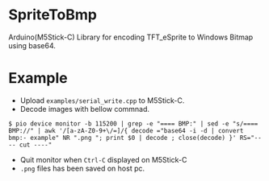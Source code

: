 # SpriteToBmp

Arduino(M5Stick-C) Library for encoding TFT_eSprite to Windows Bitmap using base64.

# Example

- Upload `examples/serial_write.cpp` to M5Stick-C.
- Decode images with bellow commnad.
```console
$ pio device monitor -b 115200 | grep -e "==== BMP:" | sed -e "s/==== BMP://" | awk '/[a-zA-Z0-9+\/=]/{ decode ="base64 -i -d | convert bmp:- example" NR ".png "; print $0 | decode ; close(decode) }' RS="---- cut ----"
```
- Quit monitor when `Ctrl-C` displayed on M5Stick-C
- `.png` files has been saved on host pc.
![]()